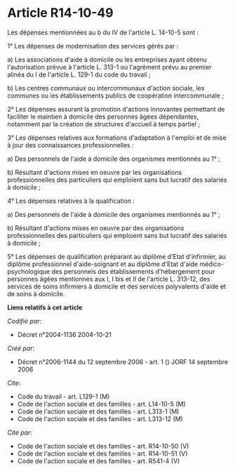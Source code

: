 # Article R14-10-49

Les dépenses mentionnées au b du IV de l'article L. 14-10-5 sont :

1° Les dépenses de modernisation des services gérés par :

a) Les associations d'aide à domicile ou les entreprises ayant obtenu l'autorisation prévue à l'article L. 313-1 ou
l'agrément prévu au premier alinéa du I de l'article L. 129-1 du code du travail ;

b) Les centres communaux ou intercommunaux d'action sociale, les communes ou les établissements publics de coopération
intercommunale ;

2° Les dépenses assurant la promotion d'actions innovantes permettant de faciliter le maintien à domicile des personnes âgées
dépendantes, notamment par la création de structures d'accueil à temps partiel ;

3° Les dépenses relatives aux formations d'adaptation à l'emploi et de mise à jour des connaissances professionnelles :

a) Des personnels de l'aide à domicile des organismes mentionnés au 1° ;

b) Résultant d'actions mises en oeuvre par les organisations professionnelles des particuliers qui emploient sans but
lucratif des salariés à domicile ;

4° Les dépenses relatives à la qualification :

a) Des personnels de l'aide à domicile des organismes mentionnés au 1° ;

b) Résultant d'actions mises en oeuvre par des organisations professionnelles des particuliers qui emploient sans but
lucratif des salariés à domicile ;

5° Les dépenses de qualification préparant au diplôme d'Etat d'infirmier, au diplôme professionnel d'aide-soignant et au
diplôme d'Etat d'aide médico-psychologique des personnels des établissements d'hébergement pour personnes âgées mentionnés
aux I, I bis et II de l'article L. 313-12, des services de soins infirmiers à domicile et des services polyvalents d'aide et
de soins à domicile.

**Liens relatifs à cet article**

_Codifié par_:

  - Décret n°2004-1136 2004-10-21

_Créé par_:

  - Décret n°2006-1144 du 12 septembre 2006 - art. 1 () JORF 14 septembre 2006

_Cite_:

  - Code du travail - art. L129-1 (M)
  - Code de l'action sociale et des familles - art. L14-10-5 (M)
  - Code de l'action sociale et des familles - art. L313-1 (M)
  - Code de l'action sociale et des familles - art. L313-12 (M)

_Cité par_:

  - Code de l'action sociale et des familles - art. R14-10-50 (V)
  - Code de l'action sociale et des familles - art. R14-10-51 (V)
  - Code de l'action sociale et des familles - art. R541-4 (V)
